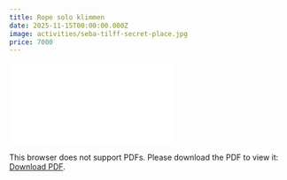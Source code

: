 ```yaml
---
title: Rope solo klimmen
date: 2025-11-15T00:00:00.000Z
image: activities/seba-tilff-secret-place.jpg
price: 7000
---
```


<object data="activities/rope-solo-klimmen.docx.pdf" type="application/pdf" width=100% height=700>
    <embed src="activities/rope-solo-klimmen.docx.pdf">
        <p>This browser does not support PDFs. Please download the PDF to view it: <a href="activities/rope-solo-klimmen.docx.pdf">Download PDF</a>.</p>
    </embed>
</object>
